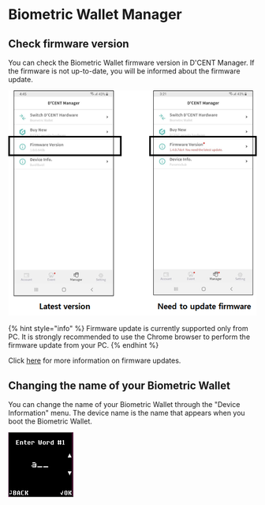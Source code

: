 # Biometric Wallet Manager

## Check firmware version

You can check the Biometric Wallet firmware version in D'CENT Manager. If the firmware is not up-to-date, you will be informed about the firmware update.

![](../../.gitbook/assets/image%20%28141%29.png)

{% hint style="info" %}
Firmware update is currently supported only from PC. It is strongly recommended to use the Chrome browser to perform the firmware update from your PC.
{% endhint %}

Click [here](../../biometric-wallet/firmware-update/) for more information on firmware updates.

## Changing the name of your Biometric Wallet

You can change the name of your Biometric Wallet through the "Device Information" menu. The device name is the name that appears when you boot the Biometric Wallet.

![](../../.gitbook/assets/image%20%28176%29.png)

